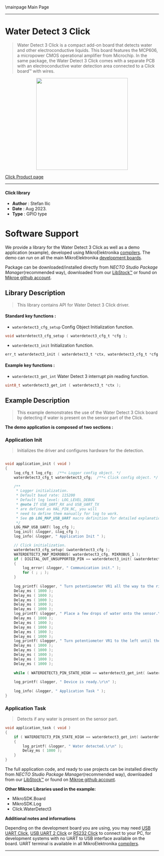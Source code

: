 \mainpage Main Page

---
# Water Detect 3 Click

> Water Detect 3 Click is a compact add-on board that detects water and other electroconductive liquids. This board features the MCP606, a micropower CMOS operational amplifier from Microchip. In the same package, the Water Detect 3 Click comes with a separate PCB with an electroconductive water detection area connected to a Click board™ with wires.

<p align="center">
  <img src="https://download.mikroe.com/images/click_for_ide/waterdetect3_click.png" height=300px>
</p>

[Click Product page](https://www.mikroe.com/water-detect-3-click)

---


#### Click library

- **Author**        : Stefan Ilic
- **Date**          : Aug 2023.
- **Type**          : GPIO type


# Software Support

We provide a library for the Water Detect 3 Click
as well as a demo application (example), developed using MikroElektronika
[compilers](https://www.mikroe.com/necto-studio).
The demo can run on all the main MikroElektronika [development boards](https://www.mikroe.com/development-boards).

Package can be downloaded/installed directly from *NECTO Studio Package Manager*(recommended way), downloaded from our [LibStock&trade;](https://libstock.mikroe.com) or found on [Mikroe github account](https://github.com/MikroElektronika/mikrosdk_click_v2/tree/master/clicks).

## Library Description

> This library contains API for Water Detect 3 Click driver.

#### Standard key functions :

- `waterdetect3_cfg_setup` Config Object Initialization function.
```c
void waterdetect3_cfg_setup ( waterdetect3_cfg_t *cfg );
```

- `waterdetect3_init` Initialization function.
```c
err_t waterdetect3_init ( waterdetect3_t *ctx, waterdetect3_cfg_t *cfg );
```

#### Example key functions :

- `waterdetect3_get_int` Water Detect 3 interrupt pin reading function.
```c
uint8_t waterdetect3_get_int ( waterdetect3_t *ctx );
```

## Example Description

> This example demonstrates the use of the Water Detect 3 Click board by
  detecting if water is present on the sensor part of the Click.

**The demo application is composed of two sections :**

### Application Init

> Initializes the driver and configures hardware for the detection.

```c

void application_init ( void ) 
{
    log_cfg_t log_cfg;  /**< Logger config object. */
    waterdetect3_cfg_t waterdetect3_cfg;  /**< Click config object. */

    /** 
     * Logger initialization.
     * Default baud rate: 115200
     * Default log level: LOG_LEVEL_DEBUG
     * @note If USB_UART_RX and USB_UART_TX 
     * are defined as HAL_PIN_NC, you will 
     * need to define them manually for log to work. 
     * See @b LOG_MAP_USB_UART macro definition for detailed explanation.
     */
    LOG_MAP_USB_UART( log_cfg );
    log_init( &logger, &log_cfg );
    log_info( &logger, " Application Init " );

    // Click initialization.
    waterdetect3_cfg_setup( &waterdetect3_cfg );
    WATERDETECT3_MAP_MIKROBUS( waterdetect3_cfg, MIKROBUS_1 );
    if ( DIGITAL_OUT_UNSUPPORTED_PIN == waterdetect3_init( &waterdetect3, &waterdetect3_cfg ) ) 
    {
        log_error( &logger, " Communication init." );
        for ( ; ; );
    }
    
    log_printf( &logger, " Turn potentiometer VR1 all the way to the right.\r\n" );
    Delay_ms ( 1000 );
    Delay_ms ( 1000 );
    Delay_ms ( 1000 );
    Delay_ms ( 1000 );
    Delay_ms ( 1000 );
    log_printf( &logger, " Place a few drops of water onto the sensor.\r\n" );
    Delay_ms ( 1000 );
    Delay_ms ( 1000 );
    Delay_ms ( 1000 );
    Delay_ms ( 1000 );
    Delay_ms ( 1000 );
    log_printf( &logger, " Turn potentiometer VR1 to the left until the detect LED turns off.\r\n" );
    Delay_ms ( 1000 );
    Delay_ms ( 1000 );
    Delay_ms ( 1000 );
    Delay_ms ( 1000 );
    Delay_ms ( 1000 );
    
    while ( WATERDETECT3_PIN_STATE_HIGH == waterdetect3_get_int( &waterdetect3 ) );
    
    log_printf( &logger, " Device is ready.\r\n" );
    
    log_info( &logger, " Application Task " );
}

```

### Application Task

> Detects if any water is present on the sensor part.

```c
void application_task ( void ) 
{
    if ( WATERDETECT3_PIN_STATE_HIGH == waterdetect3_get_int( &waterdetect3 ) )
    {
        log_printf( &logger, " Water detected.\r\n" );
        Delay_ms ( 1000 );
    }
}
```


The full application code, and ready to use projects can be installed directly from *NECTO Studio Package Manager*(recommended way), downloaded from our [LibStock&trade;](https://libstock.mikroe.com) or found on [Mikroe github account](https://github.com/MikroElektronika/mikrosdk_click_v2/tree/master/clicks).

**Other Mikroe Libraries used in the example:**

- MikroSDK.Board
- MikroSDK.Log
- Click.WaterDetect3

**Additional notes and informations**

Depending on the development board you are using, you may need
[USB UART Click](https://www.mikroe.com/usb-uart-click),
[USB UART 2 Click](https://www.mikroe.com/usb-uart-2-click) or
[RS232 Click](https://www.mikroe.com/rs232-click) to connect to your PC, for
development systems with no UART to USB interface available on the board. UART
terminal is available in all MikroElektronika
[compilers](https://shop.mikroe.com/compilers).

---
